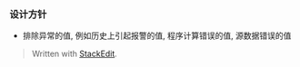 ### 设计方针
* 排除异常的值, 例如历史上引起报警的值, 程序计算错误的值, 源数据错误的值


> Written with [StackEdit](https://stackedit.io/).
<!--stackedit_data:
eyJoaXN0b3J5IjpbMTQ2ODgzODU1LC0xNjI1MzE4NjcyXX0=
-->